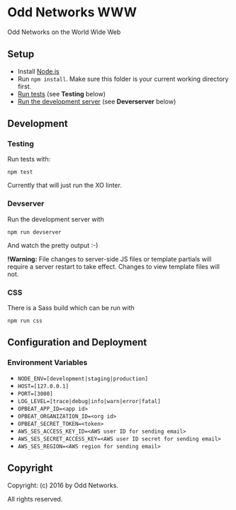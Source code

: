 Odd Networks WWW
================
Odd Networks on the World Wide Web

Setup
-----
* Install [Node.js](https://nodejs.org/en/)
* Run `npm install`. Make sure this folder is your current working directory first.
* [Run tests](#testing) (see __Testing__ below)
* [Run the development server](#devserver) (see __Deverserver__ below)

Development
-----------
### Testing
Run tests with:

    npm test

Currently that will just run the XO linter.

### Devserver
Run the development server with

    npm run devserver

And watch the pretty output :-)

__!Warning:__ File changes to server-side JS files or template partials will require a server restart to take effect. Changes to view template files will not.

### CSS
There is a Sass build which can be run with

    npm run css

Configuration and Deployment
----------------------------
### Environment Variables
* `NODE_ENV=[development|staging|production]`
* `HOST=[127.0.0.1]`
* `PORT=[3000]`
* `LOG_LEVEL=[trace|debug|info|warn|error|fatal]`
* `OPBEAT_APP_ID=<app id>`
* `OPBEAT_ORGANIZATION_ID=<org id>`
* `OPBEAT_SECRET_TOKEN=<token>`
* `AWS_SES_ACCESS_KEY_ID=<AWS user ID for sending email>`
* `AWS_SES_SECRET_ACCESS_KEY=<AWS user ID secret for sending email>`
* `AWS_SES_REGION=<AWS region for sending email>`

Copyright
---------
Copyright: (c) 2016 by Odd Networks.

All rights reserved.
